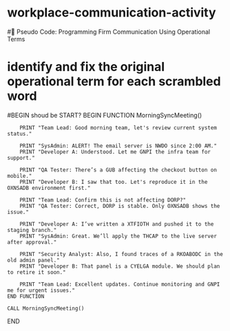 # workplace-communication-activity
#📘 Pseudo Code: Programming Firm Communication Using Operational Terms

# identify and fix the original operational term for each scrambled word
#BEGIN shoud be START?
BEGIN
    FUNCTION MorningSyncMeeting()
        
        PRINT "Team Lead: Good morning team, let's review current system status."

        PRINT "SysAdmin: ALERT! The email server is NWDO since 2:00 AM."
        PRINT "Developer A: Understood. Let me GNPI the infra team for support."

        PRINT "QA Tester: There’s a GUB affecting the checkout button on mobile."
        PRINT "Developer B: I saw that too. Let's reproduce it in the OXNSADB environment first."

        PRINT "Team Lead: Confirm this is not affecting DORP?"
        PRINT "QA Tester: Correct, DORP is stable. Only OXNSADB shows the issue."

        PRINT "Developer A: I’ve written a XTFIOTH and pushed it to the staging branch."
        PRINT "SysAdmin: Great. We’ll apply the THCAP to the live server after approval."

        PRINT "Security Analyst: Also, I found traces of a RKOABODC in the old admin panel."
        PRINT "Developer B: That panel is a CYELGA module. We should plan to retire it soon."

        PRINT "Team Lead: Excellent updates. Continue monitoring and GNPI me for urgent issues."
    END FUNCTION

    CALL MorningSyncMeeting()
END
